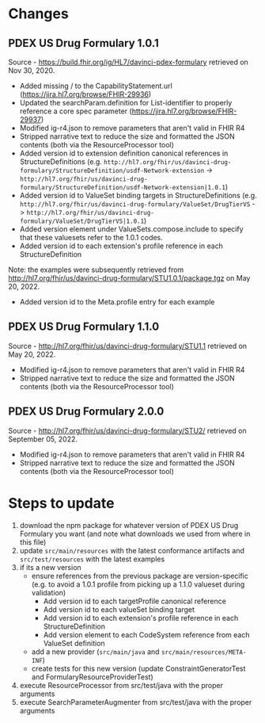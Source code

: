 # Changes 

## PDEX US Drug Formulary 1.0.1
Source - https://build.fhir.org/ig/HL7/davinci-pdex-formulary retrieved on Nov 30, 2020.
- Added missing / to the CapabilityStatement.url (https://jira.hl7.org/browse/FHIR-29936)
- Updated the searchParam.definition for List-identifier to properly reference a core spec parameter (https://jira.hl7.org/browse/FHIR-29937)
- Modified ig-r4.json to remove parameters that aren't valid in FHIR R4
- Stripped narrative text to reduce the size and formatted the JSON contents (both via the ResourceProcessor tool)
- Added version id to extension definition canonical references in StructureDefinitions (e.g. `http://hl7.org/fhir/us/davinci-drug-formulary/StructureDefinition/usdf-Network-extension` -> `http://hl7.org/fhir/us/davinci-drug-formulary/StructureDefinition/usdf-Network-extension|1.0.1`)
- Added version id to ValueSet binding targets in StructureDefinitions (e.g. `http://hl7.org/fhir/us/davinci-drug-formulary/ValueSet/DrugTierVS` -> `http://hl7.org/fhir/us/davinci-drug-formulary/ValueSet/DrugTierVS|1.0.1`)
- Added version element under ValueSets.compose.include to specify that these valuesets refer to the 1.0.1 codes.
- Added version id to each extension's profile reference in each StructureDefinition

Note: the examples were subsequently retrieved from http://hl7.org/fhir/us/davinci-drug-formulary/STU1.0.1/package.tgz on May 20, 2022.
- Added version id to the Meta.profile entry for each example

## PDEX US Drug Formulary 1.1.0
Source - http://hl7.org/fhir/us/davinci-drug-formulary/STU1.1 retrieved on May 20, 2022.
- Modified ig-r4.json to remove parameters that aren't valid in FHIR R4
- Stripped narrative text to reduce the size and formatted the JSON contents (both via the ResourceProcessor tool)

## PDEX US Drug Formulary 2.0.0
Source - http://hl7.org/fhir/us/davinci-drug-formulary/STU2/ retrieved on September 05, 2022.
- Modified ig-r4.json to remove parameters that aren't valid in FHIR R4
- Stripped narrative text to reduce the size and formatted the JSON contents (both via the ResourceProcessor tool)

# Steps to update
1. download the npm package for whatever version of PDEX US Drug Formulary you want (and note what downloads we used from where in this file)
2. update `src/main/resources` with the latest conformance artifacts and `src/test/resources` with the latest examples
3. if its a new version
   - ensure references from the previous package are version-specific (e.g. to avoid a 1.0.1 profile from picking up a 1.1.0 valueset during validation)
      - Add version id to each targetProfile canonical reference
      - Add version id to each valueSet binding target
      - Add version id to each extension's profile reference in each StructureDefinition
      - Add version element to each CodeSystem reference from each ValueSet definition
   - add a new provider (`src/main/java` and `src/main/resources/META-INF`)
   - create tests for this new version (update ConstraintGeneratorTest and FormularyResourceProviderTest)
4. execute ResourceProcessor from src/test/java with the proper arguments
5. execute SearchParameterAugmenter from src/test/java with the proper arguments